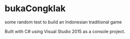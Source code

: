 # bukaCongklak
some random test to build an Indonesian traditional game

Built with C# using Visual Studio 2015 as a console project.
